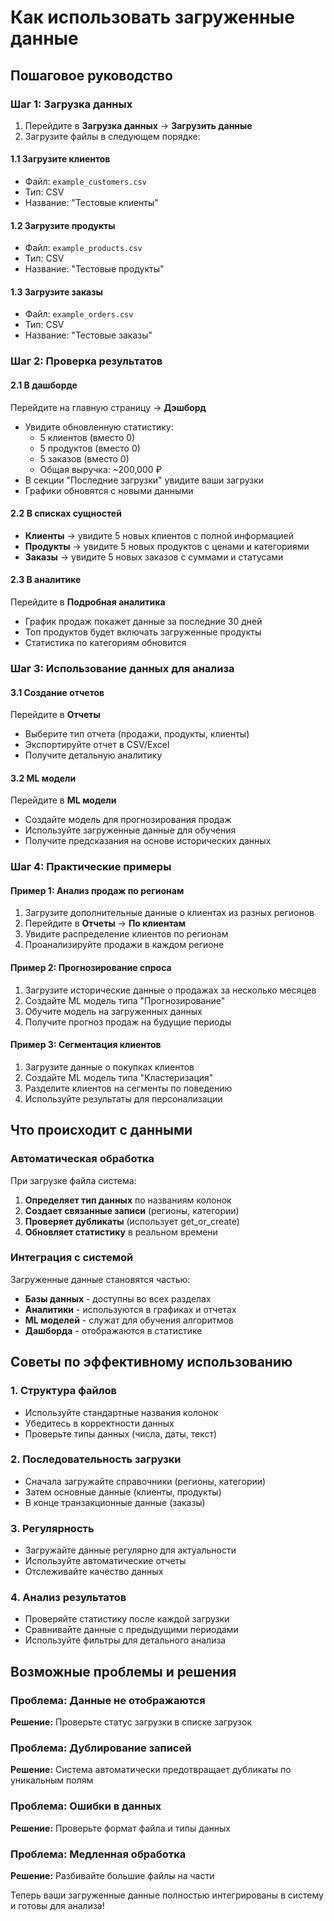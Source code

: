 # Как использовать загруженные данные

## Пошаговое руководство

### Шаг 1: Загрузка данных
1. Перейдите в **Загрузка данных** → **Загрузить данные**
2. Загрузите файлы в следующем порядке:

#### 1.1 Загрузите клиентов
- Файл: `example_customers.csv`
- Тип: CSV
- Название: "Тестовые клиенты"

#### 1.2 Загрузите продукты  
- Файл: `example_products.csv`
- Тип: CSV
- Название: "Тестовые продукты"

#### 1.3 Загрузите заказы
- Файл: `example_orders.csv`
- Тип: CSV
- Название: "Тестовые заказы"

### Шаг 2: Проверка результатов

#### 2.1 В дашборде
Перейдите на главную страницу → **Дэшборд**
- Увидите обновленную статистику:
  - 5 клиентов (вместо 0)
  - 5 продуктов (вместо 0)
  - 5 заказов (вместо 0)
  - Общая выручка: ~200,000 ₽
- В секции "Последние загрузки" увидите ваши загрузки
- Графики обновятся с новыми данными

#### 2.2 В списках сущностей
- **Клиенты** → увидите 5 новых клиентов с полной информацией
- **Продукты** → увидите 5 новых продуктов с ценами и категориями
- **Заказы** → увидите 5 новых заказов с суммами и статусами

#### 2.3 В аналитике
Перейдите в **Подробная аналитика**
- График продаж покажет данные за последние 30 дней
- Топ продуктов будет включать загруженные продукты
- Статистика по категориям обновится

### Шаг 3: Использование данных для анализа

#### 3.1 Создание отчетов
Перейдите в **Отчеты**
- Выберите тип отчета (продажи, продукты, клиенты)
- Экспортируйте отчет в CSV/Excel
- Получите детальную аналитику

#### 3.2 ML модели
Перейдите в **ML модели**
- Создайте модель для прогнозирования продаж
- Используйте загруженные данные для обучения
- Получите предсказания на основе исторических данных

### Шаг 4: Практические примеры

#### Пример 1: Анализ продаж по регионам
1. Загрузите дополнительные данные о клиентах из разных регионов
2. Перейдите в **Отчеты** → **По клиентам**
3. Увидите распределение клиентов по регионам
4. Проанализируйте продажи в каждом регионе

#### Пример 2: Прогнозирование спроса
1. Загрузите исторические данные о продажах за несколько месяцев
2. Создайте ML модель типа "Прогнозирование"
3. Обучите модель на загруженных данных
4. Получите прогноз продаж на будущие периоды

#### Пример 3: Сегментация клиентов
1. Загрузите данные о покупках клиентов
2. Создайте ML модель типа "Кластеризация"
3. Разделите клиентов на сегменты по поведению
4. Используйте результаты для персонализации

## Что происходит с данными

### Автоматическая обработка
При загрузке файла система:
1. **Определяет тип данных** по названиям колонок
2. **Создает связанные записи** (регионы, категории)
3. **Проверяет дубликаты** (использует get_or_create)
4. **Обновляет статистику** в реальном времени

### Интеграция с системой
Загруженные данные становятся частью:
- **Базы данных** - доступны во всех разделах
- **Аналитики** - используются в графиках и отчетах
- **ML моделей** - служат для обучения алгоритмов
- **Дашборда** - отображаются в статистике

## Советы по эффективному использованию

### 1. Структура файлов
- Используйте стандартные названия колонок
- Убедитесь в корректности данных
- Проверьте типы данных (числа, даты, текст)

### 2. Последовательность загрузки
- Сначала загружайте справочники (регионы, категории)
- Затем основные данные (клиенты, продукты)
- В конце транзакционные данные (заказы)

### 3. Регулярность
- Загружайте данные регулярно для актуальности
- Используйте автоматические отчеты
- Отслеживайте качество данных

### 4. Анализ результатов
- Проверяйте статистику после каждой загрузки
- Сравнивайте данные с предыдущими периодами
- Используйте фильтры для детального анализа

## Возможные проблемы и решения

### Проблема: Данные не отображаются
**Решение:** Проверьте статус загрузки в списке загрузок

### Проблема: Дублирование записей
**Решение:** Система автоматически предотвращает дубликаты по уникальным полям

### Проблема: Ошибки в данных
**Решение:** Проверьте формат файла и типы данных

### Проблема: Медленная обработка
**Решение:** Разбивайте большие файлы на части

Теперь ваши загруженные данные полностью интегрированы в систему и готовы для анализа! 